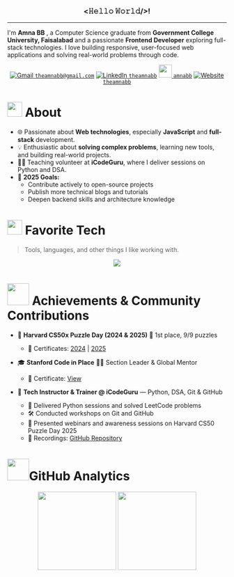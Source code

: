 <h3 align="center"> <𝙷𝚎𝚕𝚕𝚘 𝚆𝚘𝚛𝚕𝚍/>!</h3>

---

I'm **Amna BB** , a Computer Science graduate from **Government College University, Faisalabad**  and a passionate **Frontend Developer** exploring full-stack technologies. I love building responsive, user-focused web applications and solving real-world problems through code.

<div align="center">

[![Gmail](https://img.icons8.com/color/30/gmail-new.png) `theamnabb@gmail.com`](mailto:theamnabb@gmail.com)
[![LinkedIn](https://img.icons8.com/color/30/linkedin.png) `theamnabb`](https://www.linkedin.com/in/theamnabb)
[<img src="https://upload.wikimedia.org/wikipedia/commons/1/19/LeetCode_logo_black.png" height="30"/> `amnabb`](https://leetcode.com/u/amnabb/)
[![Website](https://img.icons8.com/color/30/domain.png) `theamnabb`](https://theamnabb.vercel.app/)

</div> 

<h1 align="left"> <img src="https://media.giphy.com/media/ObNTw8Uzwy6KQ/giphy.gif" width="34px"> About </h1>



- 🌐 Passionate about **Web technologies**, especially **JavaScript** and **full-stack** development.
- 💡 Enthusiastic about **solving complex problems**, learning new tools, and building real-world projects.
- 👩‍🏫 Teaching volunteer at **iCodeGuru**, where I deliver sessions on Python and DSA.
- 🎯 **2025 Goals:**  
  - Contribute actively to open-source projects  
  - Publish more technical blogs and tutorials  
  - Deepen backend skills and architecture knowledge 

 <h1 align="left"> <img src="https://user-images.githubusercontent.com/74038190/212284087-bbe7e430-757e-4901-90bf-4cd2ce3e1852.gif" width="34px"> Favorite Tech</h1>

> Tools, languages, and other things I like working with.

<p align="center">
  <img src="https://skills.syvixor.com/api/icons?i=html,css,sass,tailwind,bootstrap,js,react,reactrouter,flowbite,materialui,shadcnui,figma,nodejs,express,ejs,mongodb,firebase,python,streamlit,numpy,pandas,postman,git,github,vscode,vercel,netlify,notion,slack,discord,canva" />
</p>


<h1 align="left"> <img src="https://media.giphy.com/media/v1.Y2lkPWVjZjA1ZTQ3eDhhbTRjY2s0dTN6eDAzdDZtcTUzNnNoajJsN2J0Y2RsdnVwMG15eiZlcD12MV9zdGlja2Vyc19zZWFyY2gmY3Q9cw/VHkcPj2kWye7EMgkrV/giphy.gif" width="50px"> Achievements & Community Contributions</h1>

- 🧩 **Harvard CS50x Puzzle Day (2024 & 2025)**  🥇 1st place, 9/9 puzzles  
  - 🔗 Certificates: [2024](https://certificates.cs50.io/ebbdb4b8-2b10-46e9-9af0-8be96b45ae20.png?size=letter) | [2025](https://certificates.cs50.io/e00eae90-a5af-436e-88ec-259284176bd3.pdf?size=letter)

- 🎓 **Stanford Code in Place**  👩‍🏫 Section Leader & Global Mentor  
  - 📜 Certificate: [View](https://digitalcredential.stanford.edu/check/23CD393A8FA838966BC2FF4E64CBF201FAE1DAAA37B56DB15C0F3C04C076A5D4cEs3L0ZteXREcXpReE1QTTF3VTl5elhEd2VWOWdwNGliNE1LRmY3SjA4c3lCbHMr)

- 📢 **Tech Instructor & Trainer @ iCodeGuru** — Python, DSA, Git & GitHub  
  - 🐍 Delivered Python sessions and solved LeetCode problems  
  - 🛠 Conducted workshops on Git and GitHub  
  - 🎤 Presented webinars and awareness sessions on Harvard CS50 Puzzle Day 2025
  - 🎥 Recordings: [GitHub Repository](https://github.com/theamnabb/Volunteer_Instructor_Recordings)



 <h1><img src="https://media3.giphy.com/media/ZjtF698DrjHGcntUCB/giphy.gif" width="50px">GitHub Analytics</h1>

<p align="center">
<img height="180em" src="https://github-readme-stats.vercel.app/api?username=theamnabb&show_icons=true&title_color=caf425&text_color=ffffff&icon_color=caf425&bg_color=131112&include_all_commits=true&count_private=true&hide_border=true"/>
<img height="180em" src="https://github-readme-stats.vercel.app/api/top-langs/?username=theamnabb&layout=compact&langs_count=8&title_color=caf425&text_color=ffffff&icon_color=caf425&bg_color=131112&hide_border=true"/>
</p> 







